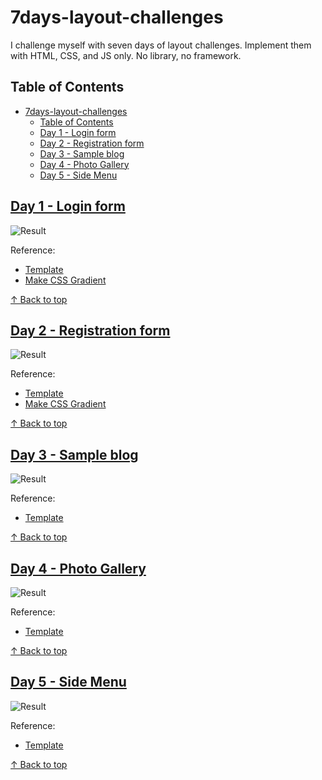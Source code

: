 # 7days-layout-challenges

I challenge myself with seven days of layout challenges. Implement them with HTML, CSS, and JS only. No library, no framework.

## Table of Contents

- [7days-layout-challenges](#7days-layout-challenges)
  - [Table of Contents](#table-of-contents)
  - [Day 1 - Login form](#day-1---login-form)
  - [Day 2 - Registration form](#day-2---registration-form)
  - [Day 3 - Sample blog](#day-3---sample-blog)
  - [Day 4 - Photo Gallery](#day-4---photo-gallery)
  - [Day 5 - Side Menu](#day-5---side-menu)

## [Day 1 - Login form](./day1-login-form/index.html)

![Result](./day1-login-form/actual-result.png)

Reference:

- [Template](https://speckyboy.com/creative-login-registration)
- [Make CSS Gradient](https://cssgradient.io/)

[&uarr; Back to top](#table-of-contents)

## [Day 2 - Registration form](./day2-registration-form/index.html)

![Result](./day2-registration-form/actual-result.png)

Reference:

- [Template](./day2-registration-form/template.png)
- [Make CSS Gradient](https://cssgradient.io/)

[&uarr; Back to top](#table-of-contents)

## [Day 3 - Sample blog](./day3-purecss.io-sample-blog/index.html)

![Result](./day3-purecss.io-sample-blog/actual-result.jpg)

Reference:

- [Template](https://purecss.io/layouts/blog/)

[&uarr; Back to top](#table-of-contents)

## [Day 4 - Photo Gallery](./day4-purecss.io-photo-gallery/index.html)

![Result](./day4-purecss.io-photo-gallery/actual-result.png)

Reference:

- [Template](https://purecss.io/layouts/gallery/)

[&uarr; Back to top](#table-of-contents)

## [Day 5 - Side Menu](./day5-purecss.io-side-menu/index.html)

![Result](./day5-purecss.io-side-menu/actual-result.png)

Reference:

- [Template](https://purecss.io/layouts/side-menu/)

[&uarr; Back to top](#table-of-contents)
